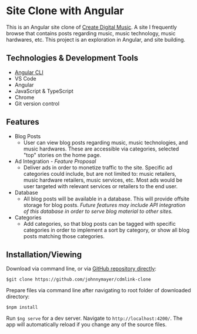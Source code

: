 # Site Clone with Angular

This is an Angular site clone of [Create Digital Music](http://cdm.link).  A site I frequently browse that contains posts regarding music, music technology, music hardwares, etc.  This project is an exploration in Angular, and site building.

## Technologies & Development Tools

* [Angular CLI](https://github.com/angular/angular-cli)
* VS Code
* Angular
* JavaScript & TypeScript
* Chrome
* Git version control

## Features
  * Blog Posts
    * User can view blog posts regarding music, music technologies, and music hardwares.  These are accessible via categories, selected "top" stories on the home page.
  * Ad Integration - *Feature Proposal*
    * Deliver ads in order to monetize traffic to the site.  Specific ad categories could include, but are not limited to: music retailers, music hardware retailers, music services, etc.  Most ads would be user targeted with relevant services or retailers to the end user.
  * Database
    * All blog posts will be available in a database.  This will provide offsite storage for blog posts.  *Future features may include API integration of this database in order to serve blog material to other sites.*
  * Categories
    * Add categories, so that blog posts can be tagged with specific categories in order to implement a sort by category, or show all blog posts matching those categories.

## Installation/Viewing

Download via command line, or via [GitHub repository directly](https://github.com/johnnymayer/cdmlink-clone):
```
$git clone https://github.com/johnnymayer/cdmlink-clone
```

Prepare files via command line after navigating to root folder of downloaded directory:
```
$npm install
```

Run ```$ng serve``` for a dev server. Navigate to `http://localhost:4200/`. The app will automatically reload if you change any of the source files.
